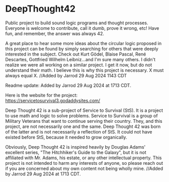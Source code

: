 # DeepThought42
Public project to build sound logic programs and thought processes. Everyone is welcome to contribute, call it dumb, prove it wrong, etc! Have fun, and remember, the answer was always 42.

A great place to hear some more ideas about the circular logic proposed in this project can be found by simply searching for others that were deeply interested in the subject. Check out Kurt Gödel, Blaise Pascal, René Descartes, Gottfried Wilhelm Leibniz...and I'm sure many others. I didn't realize we were all working on a similar project. I get it now, but do not understand their math. I believe this is why this project is necessary. X must always equal X. //Added by Jarrod 29 Aug 2024 1143 CDT

Readme update: Added by Jarrod 29 Aug 2024 at 1713 CDT.

Here is the website for the project: https://servicetosurvival3.godaddysites.com/

Deep Thought 42 is a sub-project of Service to Survival (StS). It is a project to use math and logic to solve problems. Service to Survival is a group of Military Veterans that want to continue serving their country. They, and this project, are not necessarily one and the same. Deep Thought 42 was born of the latter and is not necessarily a reflection of StS. It could not have existed before StS, because it needed to grow organically. 

Obviously, Deep Thought 42 is inspired heavily by Douglas Adams' excellent series, "The Hitchhiker's Guide to the Galaxy", but it is not affiliated with Mr. Adams, his estate, or any other intellectual property.  This project is not intended to harm any interests of anyone, so please reach out if you are concerned about my own content not being wholly mine. //Added by Jarrod 29 Aug 2024 at 1713 CDT.
